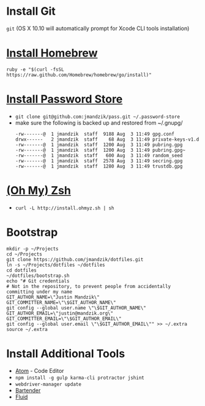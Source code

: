 Install Git
===========
`git` (OS X 10.10 will automatically prompt for Xcode CLI tools installation)

[Install Homebrew](http://brew.sh)
================
`ruby -e "$(curl -fsSL https://raw.github.com/Homebrew/homebrew/go/install)"`

[Install Password Store](http://www.passwordstore.org)
======================
* `git clone git@github.com:jmandzik/pass.git ~/.password-store`
* make sure the following is backed up and restored from ~/.gnupg/
  ```
  -rw-------@  1 jmandzik  staff  9188 Aug  3 11:49 gpg.conf
  drwx------   2 jmandzik  staff    68 Aug  3 11:49 private-keys-v1.d
  -rw-------@  1 jmandzik  staff  1200 Aug  3 11:49 pubring.gpg
  -rw-------@  1 jmandzik  staff  1200 Aug  3 11:49 pubring.gpg~
  -rw-------@  1 jmandzik  staff   600 Aug  3 11:49 random_seed
  -rw-------@  1 jmandzik  staff  2578 Aug  3 11:49 secring.gpg
  -rw-------@  1 jmandzik  staff  1280 Aug  3 11:49 trustdb.gpg
  ```

[(Oh My) Zsh](https://github.com/robbyrussell/oh-my-zsh)
==============
* `curl -L http://install.ohmyz.sh | sh`

Bootstrap
=============
```
mkdir -p ~/Projects
cd ~/Projects
git clone https://github.com/jmandzik/dotfiles.git
ln -s ~/Projects/dotfiles ~/dotfiles
cd dotfiles
~/dotfiles/bootstrap.sh
echo "# Git credentials
# Not in the repository, to prevent people from accidentally committing under my name
GIT_AUTHOR_NAME=\"Justin Mandzik\"
GIT_COMMITTER_NAME=\"\$GIT_AUTHOR_NAME\"
git config --global user.name \"\$GIT_AUTHOR_NAME\"
GIT_AUTHOR_EMAIL=\"justin@mandzik.org\"
GIT_COMMITTER_EMAIL=\"\$GIT_AUTHOR_EMAIL\"
git config --global user.email \"\$GIT_AUTHOR_EMAIL\"" >> ~/.extra
source ~/.extra
```

Install Additional Tools
=================

* [Atom](https://github.com/atom/atom/releases/latest) - Code Editor
* `npm install -g gulp karma-cli protractor jshint`
* `webdriver-manager update`
* [Bartender](http://www.macbartender.com)
* [Fluid](http://fluidapp.com)
